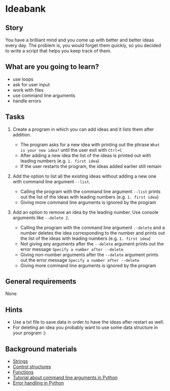 # Ideabank

## Story

You have a brilliant mind and you come up with better and better ideas every day.
The problem is, you would forget them quickly, so you decided to write a script that
helps you keep track of them.

## What are you going to learn?

- use loops
- ask for user input
- work with files
- use command line arguments
- handle errors

## Tasks

1. Create a program in which you can add ideas and it lists them after addition.
    - The program asks for a new idea with printing out the phrase `What is your new idea?` until the user exit with `Ctrl+C`
    - After adding a new idea the list of the ideas is printed out with leading numbers (e.g. `1. first idea`)
    - If the user restarts the program, the ideas added earlier still remain

2. Add the option to list all the existing ideas without adding a new one with command line argument `--list`.
    - Calling the program with the command line argument `--list` prints out the list of the ideas with leading numbers (e.g. `1. first idea`)
    - Giving more command line arguments is ignored by the program

3. Add an option to remove an idea by the leading number. Use console arguments like `--delete 2`.
    - Calling the program with the command line argument `--delete` and a number deletes the idea corresponding to the number and prints out the list of the ideas with leading numbers (e.g. `1. first idea`)
    - Not giving any arguments after the `--delete` argument prints out the error message `Specify a number after --delete`
    - Giving non-number arguments after the `--delete` argument prints out the error message `Specify a number after --delete`
    - Giving more command line arguments is ignored by the program

## General requirements

None

## Hints

- Use a txt file to save data in order to have the ideas after restart as well.
- For deleting an idea you probably want to use some data structure in your program :)


## Background materials

- <i class="far fa-exclamation"></i> [Strings](project/curriculum/materials/pages/python/strings.md)
- <i class="far fa-exclamation"></i> [Control structures](project/curriculum/materials/pages/python/control-structures.md)
- <i class="far fa-exclamation"></i> [Functions](project/curriculum/materials/pages/python/functions.md)
- <i class="far fa-exclamation"></i> [Tutorial about command line arguments in Python](https://www.pythonforbeginners.com/system/python-sys-argv)
- <i class="far fa-exclamation"></i> [Error handling in Python](https://python-textbok.readthedocs.io/en/stable/Errors_and_Exceptions.html)

